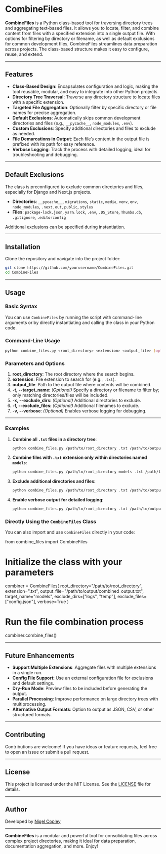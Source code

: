# CombineFiles

**CombineFiles** is a Python class-based tool for traversing directory trees and aggregating text-based files. It allows you to locate, filter, and combine content from files with a specified extension into a single output file. With options for filtering by directory or filename, as well as default exclusions for common development files, CombineFiles streamlines data preparation across projects. The class-based structure makes it easy to configure, reuse, and extend.

---

## Features

- **Class-Based Design**: Encapsulates configuration and logic, making the tool reusable, modular, and easy to integrate into other Python projects.
- **Directory Tree Traversal**: Traverse any directory structure to locate files with a specific extension.
- **Targeted File Aggregation**: Optionally filter by specific directory or file names for precise aggregation.
- **Default Exclusions**: Automatically skips common development directories and files (e.g., `__pycache__`, `node_modules`, `.env`).
- **Custom Exclusions**: Specify additional directories and files to exclude as needed.
- **File Demarcations in Output**: Each file’s content in the output file is prefixed with its path for easy reference.
- **Verbose Logging**: Track the process with detailed logging, ideal for troubleshooting and debugging.

---

## Default Exclusions

The class is preconfigured to exclude common directories and files, especially for Django and Next.js projects.

- **Directories**: `__pycache__`, `migrations`, `static`, `media`, `venv`, `env`, `node_modules`, `.next`, `out`, `public`, `styles`
- **Files**: `package-lock.json`, `yarn.lock`, `.env`, `.DS_Store`, `Thumbs.db`, `.gitignore`, `.editorconfig`

Additional exclusions can be specified during instantiation.

---

## Installation

Clone the repository and navigate into the project folder:

```bash
git clone https://github.com/yourusername/CombineFiles.git
cd CombineFiles
```

---

## Usage

### Basic Syntax

You can use `CombineFiles` by running the script with command-line arguments or by directly instantiating and calling the class in your Python code.

### Command-Line Usage

```bash
python combine_files.py <root_directory> <extension> <output_file> [options]
```

### Parameters and Options

1. **root_directory**: The root directory where the search begins.
2. **extension**: File extension to search for (e.g., `.txt`).
3. **output_file**: Path to the output file where contents will be combined.
4. **-t, --target_name**: *(Optional)* Specify a directory or filename to filter by; only matching directories/files will be included.
5. **-x, --exclude_dirs**: *(Optional)* Additional directories to exclude.
6. **-f, --exclude_files**: *(Optional)* Additional filenames to exclude.
7. **-v, --verbose**: *(Optional)* Enables verbose logging for debugging.

---

### Examples

1. **Combine all `.txt` files in a directory tree**:
   ```bash
   python combine_files.py /path/to/root_directory .txt /path/to/output/combined_output.txt
   ```

2. **Combine files with `.txt` extension only within directories named `models`**:
   ```bash
   python combine_files.py /path/to/root_directory models .txt /path/to/output/combined_output.txt
   ```

3. **Exclude additional directories and files**:
   ```bash
   python combine_files.py /path/to/root_directory .txt /path/to/output/combined_output.txt -x logs temp -f config.json
   ```

4. **Enable verbose output for detailed logging**:
   ```bash
   python combine_files.py /path/to/root_directory .txt /path/to/output/combined_output.txt --verbose
   ```

### Directly Using the `CombineFiles` Class

You can also import and use `CombineFiles` directly in your code:


from combine_files import CombineFiles

# Initialize the class with your parameters
combiner = CombineFiles(
    root_directory="/path/to/root_directory",
    extension=".txt",
    output_file="/path/to/output/combined_output.txt",
    target_name="models",
    exclude_dirs=["logs", "temp"],
    exclude_files=["config.json"],
    verbose=True
)

# Run the file combination process
combiner.combine_files()

---

## Future Enhancements

- **Support Multiple Extensions**: Aggregate files with multiple extensions in a single run.
- **Config File Support**: Use an external configuration file for exclusions and default settings.
- **Dry-Run Mode**: Preview files to be included before generating the output.
- **Parallel Processing**: Improve performance on large directory trees with multiprocessing.
- **Alternative Output Formats**: Option to output as JSON, CSV, or other structured formats.

---

## Contributing

Contributions are welcome! If you have ideas or feature requests, feel free to open an issue or submit a pull request.

---

## License

This project is licensed under the MIT License. See the [LICENSE](LICENSE) file for details.

---

## Author

Developed by [Nigel Copley](https://nigelcopley.com)

---

**CombineFiles** is a modular and powerful tool for consolidating files across complex project directories, making it ideal for data preparation, documentation aggregation, and more. Enjoy!
```
